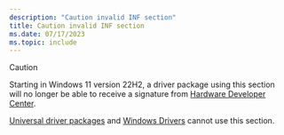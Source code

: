 ```yaml
---
description: "Caution invalid INF section"
title: Caution invalid INF section
ms.date: 07/17/2023
ms.topic: include
---
```


> [!CAUTION]
> Starting in Windows 11 version 22H2, a driver package using this section will no longer be able to receive a signature from [Hardware Developer Center](../dashboard/index.yml).
>
> [Universal driver packages](../install/using-a-universal-inf-file.md) and [Windows Drivers](../develop/getting-started-with-windows-drivers.md) cannot use this section.
